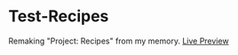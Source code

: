 # Test-Recipes
Remaking "Project: Recipes" from my memory.
[Live Preview](https://bengoro1.github.io/Test-Recipes/)
